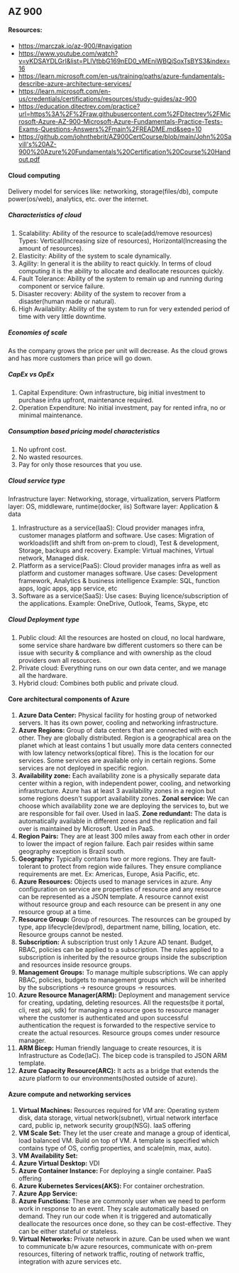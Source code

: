 ## AZ 900

#### Resources:

* https://marczak.io/az-900/#navigation
* https://www.youtube.com/watch?v=yKDSAYDLGrI&list=PLlVtbbG169nED0_vMEniWBQjSoxTsBYS3&index=16
* https://learn.microsoft.com/en-us/training/paths/azure-fundamentals-describe-azure-architecture-services/
* https://learn.microsoft.com/en-us/credentials/certifications/resources/study-guides/az-900
* https://education.ditectrev.com/practice?url=https%3A%2F%2Fraw.githubusercontent.com%2FDitectrev%2FMicrosoft-Azure-AZ-900-Microsoft-Azure-Fundamentals-Practice-Tests-Exams-Questions-Answers%2Fmain%2FREADME.md&seq=10
* https://github.com/johnthebrit/AZ900CertCourse/blob/main/John%20Savill's%20AZ-900%20Azure%20Fundamentals%20Certification%20Course%20Handout.pdf

#### Cloud computing

Delivery model for services like:
networking, storage(files/db), compute power(os/web), analytics, etc. over the internet.

##### Characteristics of cloud

1. Scalability: Ability of the resource to scale(add/remove resources)
   Types: Vertical(Increasing size of resources), Horizontal(Increasing the amount of resources).
2. Elasticity: Ability of the system to scale dynamically.
3. Agility: In general it is the ability to react quickly. In terms of cloud computing it is the ability to allocate and
   deallocate resources quickly.
4. Fault Tolerance: Ability of the system to remain up and running during component or service failure.
5. Disaster recovery: Ability of the system to recover from a disaster(human made or natural).
6. High Availability: Ability of the system to run for very extended period of time with very little downtime.

##### Economies of scale

As the company grows the price per unit will decrease.
As the cloud grows and has more customers than price will go down.

##### CapEx vs OpEx

1. Capital Expenditure: Own infrastructure, big initial investment to purchase infra upfront, maintenance required.
2. Operation Expenditure: No initial investment, pay for rented infra, no or minimal maintenance.

##### Consumption based pricing model characteristics

1. No upfront cost.
2. No wasted resources.
3. Pay for only those resources that you use.

##### Cloud service type

Infrastructure layer: Networking, storage, virtualization, servers
Platform layer: OS, middleware, runtime(docker, iis)
Software layer: Application & data

1. Infrastructure as a service(IaaS): Cloud provider manages infra, customer manages platform and software.
   Use cases: Migration of workloads(lift and shift from on-prem to cloud), Test & development, Storage, backups and
   recovery.
   Example: Virtual machines, Virtual network, Managed disk.
2. Platform as a service(PaaS): Cloud provider manages infra as well as platform and customer manages software.
   Use cases: Development framework, Analytics & business intelligence
   Example: SQL, function apps, logic apps, app service, etc
3. Software as a service(SaaS):
   Use cases: Buying licence/subscription of the applications.
   Example: OneDrive, Outlook, Teams, Skype, etc

##### Cloud Deployment type

1. Public cloud: All the resources are hosted on cloud, no local hardware, some service share hardware bw different
   customers so there can be issue with security & compliance and with ownership as the cloud providers own all
   resources.
2. Private cloud: Everything runs on our own data center, and we manage all the hardware.
3. Hybrid cloud: Combines both public and private cloud.

#### Core architectural components of Azure

1. **Azure Data Center:** Physical facility for hosting group of networked servers. It has its own power, cooling and
   networking infrastructure.
2. **Azure Regions:** Group of data centers that are connected with each other. They are globally distributed. Region is
   a
   geographical area on the planet which at least contains 1 but usually more data centers connected with low latency
   networks(optical fibre). This is the location for our services. Some services are available only in certain regions.
   Some services are not deployed in specific region.
3. **Availability zone:** Each availability zone is a physically separate data center within a region, with independent
   power, cooling, and networking infrastructure. Azure has at least 3 availability zones in a region but some regions
   doesn't support availability zones.
   **Zonal service:** We can choose which availability zone we are deploying the services to, but we are responsible for
   fail over. Used in IaaS.
   **Zone redundant:** The data is automatically available in different zones and the replication and fail over is
   maintained by Microsoft. Used in PaaS.
4. **Region Pairs:** They are at least 300 miles away from each other in order to lower the impact of region failure.
   Each pair resides within same geography exception is Brazil south.
5. **Geography:** Typically contains two or more regions. They are fault-tolerant to protect from region wide failures.
   They ensure compliance requirements are met. Ex: Americas, Europe, Asia Pacific, etc.
6. **Azure Resources:** Objects used to manage services in azure. Any configuration on service are properties of
   resource and any resource can be represented as a JSON template. A resource cannot exist without resource group and
   each resource can be present in any one resource group at a time.
7. **Resource Group:** Group of resources. The resources can be grouped by type, app lifecycle(dev/prod), department
   name, billing, location, etc. Resource groups cannot be nested.
8. **Subscription:** A subscription trust only 1 Azure AD tenant. Budget, RBAC, policies can be applied to a
   subscription. The rules applied to a subscription is inherited by the resource groups inside the subscription and
   resources inside resource groups.
9. **Management Groups:** To manage multiple subscriptions. We can apply RBAC, policies, budgets to management groups
   which will be inherited by the subscriptions -> resource groups -> resources.
10. **Azure Resource Manager(ARM):** Deployment and management service for creating, updating, deleting resources. All
    the requests(be it portal, cli, rest api, sdk) for managing a resource goes to resource manager where the customer
    is authenticated and upon successful authentication the request is forwarded to the respective service to create the
    actual resources. Resource groups comes under resource manager.
11. **ARM Bicep:** Human friendly language to create resources, it is Infrastructure as Code(IaC). The bicep code is
    transpiled to JSON ARM template.
12. **Azure Capacity Resource(ARC):** It acts as a bridge that extends the azure platform to our environments(hosted
    outside of azure).

#### Azure compute and networking services

1. **Virtual Machines:** Resources required for VM are: Operating system disk, data storage, virtual network(subnet),
   virtual network interface card, public ip, network security group(NSG). IaaS offering
2. **VM Scale Set:** They let the user create and manage a group of identical, load balanced VM. Build on top of VM. A
   template is specified which contains type of OS, config properties, and
   scale(min, max, auto).
3. **VM Availability Set:**
4. **Azure Virtual Desktop:** VDI
5. **Azure Container Instance:** For deploying a single container. PaaS offering
6. **Azure Kubernetes Services(AKS):** For container orchestration.
7. **Azure App Service:**
8. **Azure Functions:** These are commonly user when we need to perform work in response to an event. They scale
   automatically based on demand. They run our code when it is triggered and automatically deallocate the resources
   once done, so they can be cost-effective. They can be either stateful or stateless.
9. **Virtual Networks:** Private network in azure. Can be used when we want to communicate b/w azure resources, communicate with on-prem resources, filtering of network traffic, routing of network traffic, integration with azure services etc. 